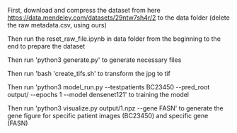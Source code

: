 





First, download and compress the dataset from here https://data.mendeley.com/datasets/29ntw7sh4r/2  to the data folder (delete the raw metadata.csv, using ours)

Then run the reset_raw_file.ipynb in data folder from the beginning to the end to prepare the dataset

Then run 'python3 generate.py' to generate necessary files 

Then run 'bash 'create_tifs.sh' to transform the jpg to tif

Then run 'python3 model_run.py --testpatients BC23450 --pred_root output/ --epochs 1 --model densenet121' to training the model

Then run  'python3 visualize.py output/1.npz --gene FASN' to generate the gene figure for specific patient images (BC23450) and specific gene (FASN)
